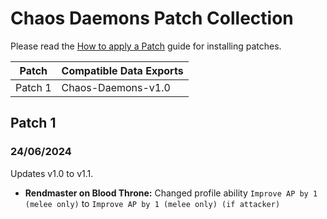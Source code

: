 # Chaos Daemons Patch Collection
Please read the [How to apply a Patch](/PATCHES.md) guide for installing patches.

Patch | Compatible Data Exports
--- | ---
Patch 1 | Chaos-Daemons-v1.0

## Patch 1
### 24/06/2024
  Updates v1.0 to v1.1.
  
  * **Rendmaster on Blood Throne:** Changed profile ability `Improve AP by 1 (melee only)` to  `Improve AP by 1 (melee only) (if attacker)`